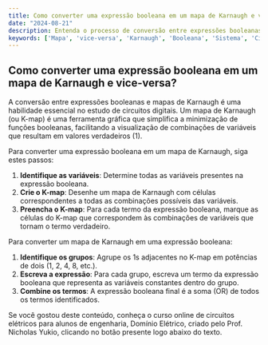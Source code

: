 ```yaml
---
title: Como converter uma expressão booleana em um mapa de Karnaugh e vice-versa?
date: "2024-08-21"
description: Entenda o processo de conversão entre expressões booleanas e mapas de Karnaugh em circuitos digitais.
keywords: ['Mapa', 'vice-versa', 'Karnaugh', 'Booleana', 'Sistema', 'Circuito', 'número']
---
```


## Como converter uma expressão booleana em um mapa de Karnaugh e vice-versa?

A conversão entre expressões booleanas e mapas de Karnaugh é uma habilidade essencial no estudo de circuitos digitais. Um mapa de Karnaugh (ou K-map) é uma ferramenta gráfica que simplifica a minimização de funções booleanas, facilitando a visualização de combinações de variáveis que resultam em valores verdadeiros (1).

Para converter uma expressão booleana em um mapa de Karnaugh, siga estes passos:

1. **Identifique as variáveis**: Determine todas as variáveis presentes na expressão booleana.
2. **Crie o K-map**: Desenhe um mapa de Karnaugh com células correspondentes a todas as combinações possíveis das variáveis.
3. **Preencha o K-map**: Para cada termo da expressão booleana, marque as células do K-map que correspondem às combinações de variáveis que tornam o termo verdadeiro.

Para converter um mapa de Karnaugh em uma expressão booleana:

1. **Identifique os grupos**: Agrupe os 1s adjacentes no K-map em potências de dois (1, 2, 4, 8, etc.).
2. **Escreva a expressão**: Para cada grupo, escreva um termo da expressão booleana que representa as variáveis constantes dentro do grupo.
3. **Combine os termos**: A expressão booleana final é a soma (OR) de todos os termos identificados.

Se você gostou deste conteúdo, conheça o curso online de circuitos elétricos para alunos de engenharia, Domínio Elétrico, criado pelo Prof. Nicholas Yukio, clicando no botão presente logo abaixo do texto.